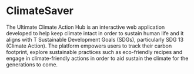 # ClimateSaver
The Ultimate Climate Action Hub is an interactive web application developed to help keep climate intact in order to sustain human life and it aligns with T Sustainable Development Goals (SDGs), particularly SDG 13 (Climate Action). The platform empowers users to track their carbon footprint, explore sustainable practices such as eco-friendly recipes and engage in climate-friendly actions in order to aid sustain the climate for the generations to come.
